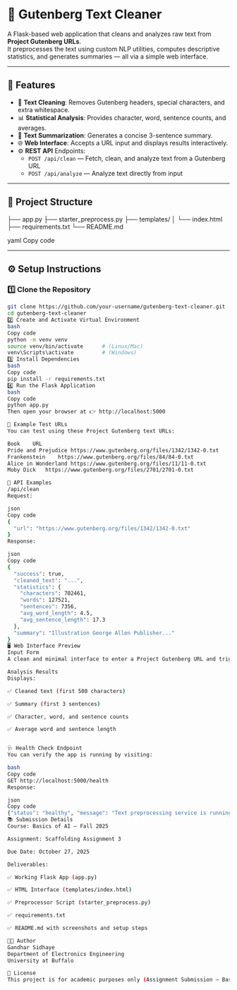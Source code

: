 # 📘 Gutenberg Text Cleaner

A Flask-based web application that cleans and analyzes raw text from **Project Gutenberg URLs**.  
It preprocesses the text using custom NLP utilities, computes descriptive statistics, and generates summaries — all via a simple web interface.

---

## 🚀 Features

- 🧹 **Text Cleaning**: Removes Gutenberg headers, special characters, and extra whitespace.  
- 📊 **Statistical Analysis**: Provides character, word, sentence counts, and averages.  
- 🧠 **Text Summarization**: Generates a concise 3-sentence summary.  
- 🌐 **Web Interface**: Accepts a URL input and displays results interactively.  
- ⚙️ **REST API** Endpoints:
  - `POST /api/clean` — Fetch, clean, and analyze text from a Gutenberg URL  
  - `POST /api/analyze` — Analyze text directly from input  

---

## 🧩 Project Structure

├── app.py
├── starter_preprocess.py
├── templates/
│ └── index.html
├── requirements.txt
└── README.md

yaml
Copy code

---

## ⚙️ Setup Instructions

### 1️⃣ Clone the Repository
```bash
git clone https://github.com/your-username/gutenberg-text-cleaner.git
cd gutenberg-text-cleaner
2️⃣ Create and Activate Virtual Environment
bash
Copy code
python -m venv venv
source venv/bin/activate      # (Linux/Mac)
venv\Scripts\activate         # (Windows)
3️⃣ Install Dependencies
bash
Copy code
pip install -r requirements.txt
4️⃣ Run the Flask Application
bash
Copy code
python app.py
Then open your browser at 👉 http://localhost:5000

🧠 Example Test URLs
You can test using these Project Gutenberg text URLs:

Book	URL
Pride and Prejudice	https://www.gutenberg.org/files/1342/1342-0.txt
Frankenstein	https://www.gutenberg.org/files/84/84-0.txt
Alice in Wonderland	https://www.gutenberg.org/files/11/11-0.txt
Moby Dick	https://www.gutenberg.org/files/2701/2701-0.txt

🧪 API Examples
/api/clean
Request:

json
Copy code
{
  "url": "https://www.gutenberg.org/files/1342/1342-0.txt"
}
Response:

json
Copy code
{
  "success": true,
  "cleaned_text": "...",
  "statistics": {
    "characters": 702461,
    "words": 127521,
    "sentences": 7356,
    "avg_word_length": 4.5,
    "avg_sentence_length": 17.3
  },
  "summary": "Illustration George Allen Publisher..."
}
🖥️ Web Interface Preview
Input Form
A clean and minimal interface to enter a Project Gutenberg URL and trigger analysis.

Analysis Results
Displays:

✅ Cleaned text (first 500 characters)

✅ Summary (first 3 sentences)

✅ Character, word, and sentence counts

✅ Average word and sentence length


🩺 Health Check Endpoint
You can verify the app is running by visiting:

bash
Copy code
GET http://localhost:5000/health
Response:

json
Copy code
{"status": "healthy", "message": "Text preprocessing service is running"}
📚 Submission Details
Course: Basics of AI – Fall 2025

Assignment: Scaffolding Assignment 3

Due Date: October 27, 2025

Deliverables:

✅ Working Flask App (app.py)

✅ HTML Interface (templates/index.html)

✅ Preprocessor Script (starter_preprocess.py)

✅ requirements.txt

✅ README.md with screenshots and setup steps

🧑‍💻 Author
Gandhar Sidhaye
Department of Electronics Engineering
University at Buffalo

🪪 License
This project is for academic purposes only (Assignment Submission – Basics of AI).

